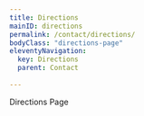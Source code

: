 ```yaml
---
title: Directions
mainID: directions
permalink: /contact/directions/
bodyClass: "directions-page"
eleventyNavigation:
  key: Directions
  parent: Contact
  
---
```


Directions Page